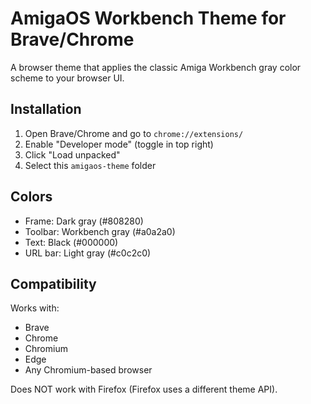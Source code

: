 # AmigaOS Workbench Theme for Brave/Chrome

A browser theme that applies the classic Amiga Workbench gray color scheme to your browser UI.

## Installation

1. Open Brave/Chrome and go to `chrome://extensions/`
2. Enable "Developer mode" (toggle in top right)
3. Click "Load unpacked"
4. Select this `amigaos-theme` folder

## Colors

- Frame: Dark gray (#808280)
- Toolbar: Workbench gray (#a0a2a0)
- Text: Black (#000000)
- URL bar: Light gray (#c0c2c0)

## Compatibility

Works with:
- Brave
- Chrome
- Chromium
- Edge
- Any Chromium-based browser

Does NOT work with Firefox (Firefox uses a different theme API).